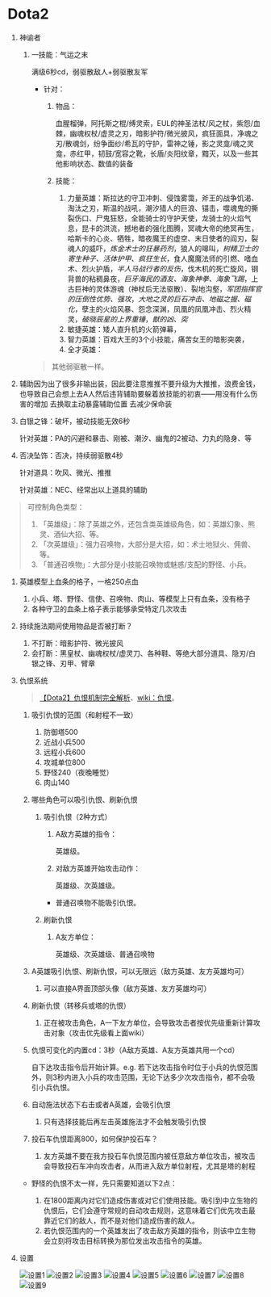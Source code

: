# Dota2

1. 神谕者

    1. 一技能：气运之末

        满级6秒cd，弱驱散敌人+弱驱散友军

        - 针对：

            1. 物品：

                血腥榴弹，阿托斯之棍/缚灵索，EUL的神圣法杖/风之杖，紫怨/血棘，幽魂权杖/虚灵之刃，暗影护符/微光披风，疯狂面具，净魂之刃/散魂剑，纷争面纱/希瓦的守护，雷神之锤，影之灵龛/魂之灵龛，赤红甲，韧鼓/宽容之靴，长盾/炎阳纹章，黯灭，以及一些其他影响状态、数值的装备
            2. 技能：

                1. 力量英雄：斯拉达的守卫冲刺、侵蚀雾霭，斧王的战争饥渴、淘汰之刃，斯温的战吼，潮汐猎人的巨浪、锚击，噬魂鬼的撕裂伤口、尸鬼狂怒，全能骑士的守护天使，龙骑士的火焰气息，昆卡的洪流，撼地者的强化图腾，冥魂大帝的绝冥再生，哈斯卡的心炎、牺牲，暗夜魔王的虚空、末日使者的阎刃，裂魂人的威吓，*炼金术士的狂暴药剂*，狼人的嗥叫，*树精卫士的寄生种子、活体护甲、疯狂生长*，食人魔魔法师的引燃、嗜血术、烈火护盾，*半人马战行者的反伤*，伐木机的死亡旋风，钢背兽的粘稠鼻夜，*巨牙海民的酒友、海象神拳、海象飞踢*，上古巨神的灵体游魂（神杖后无法驱散）、裂地沟壑，*军团指挥官的压倒性优势、强攻*，*大地之灵的巨石冲击、地磁之握、磁化*，孽主的火焰风暴、怨念深渊，凤凰的凤凰冲击、烈火精灵，*破晓辰星的上界重锤*，*獣的凶、突*
                2. 敏捷英雄：矮人直升机的火箭弹幕，
                3. 智力英雄：百戏大王的3个小技能，痛苦女王的暗影突袭，
                4. 全才英雄：

        >其他弱驱散一样。
1. 辅助因为出了很多非输出装，因此要注意推推不要升级为大推推，浪费金钱，也导致自己会想上去A人然后违背辅助要躲着放技能的初衷——用没有什么伤害的增加 去换取主动暴露辅助位置 去减少保命装
1. 白银之锋：破坏，被动技能无效6秒

    针对英雄：PA的闪避和暴击、刚被、潮汐、幽鬼的2被动、力丸的隐身、等
1. 否决坠饰：否决，持续弱驱散4秒

    针对道具：吹风、微光、推推

    针对英雄：NEC、经常出以上道具的辅助

>可控制角色类型：
>
>1. 「英雄级」：除了英雄之外，还包含类英雄级角色，如：英雄幻象、熊灵、酒仙大招、等。
>2. 「次英雄级」：强力召唤物，大部分是大招，如：术士地狱火、佣兽、等。
>3. 「普通召唤物」：大部分是小技能召唤物或魅惑/支配的野怪、小兵。

1. 英雄模型上血条的格子，一格250点血

    1. 小兵、塔、野怪、信使、召唤物、肉山、等模型上只有血条，没有格子
    2. 各种守卫的血条上格子表示能够承受特定几次攻击
2. 持续施法期间使用物品是否被打断？

    1. 不打断：暗影护符、微光披风
    2. 会打断：黑皇杖、幽魂权杖/虚灵刀、各种鞋、等绝大部分道具、隐刃/白银之锋、刃甲、臂章
3. 仇恨系统

    >[【Dota2】仇恨机制完全解析](https://www.bilibili.com/video/BV1s54y1A77m)、[wiki：仇恨](https://dota.huijiwiki.com/wiki/仇恨)。

    1. 吸引仇恨的范围（和射程不一致）

        1. 防御塔500
        2. 近战小兵500
        3. 远程小兵600
        4. 攻城单位800
        5. 野怪240（夜晚睡觉）
        6. 肉山140
    2. 哪些角色可以吸引仇恨、刷新仇恨

        1. 吸引仇恨（2种方式）

            1. A敌方英雄的指令：

                英雄级。
            2. 对敌方英雄开始攻击动作：

                英雄级、次英雄级。

            - 普通召唤物不能吸引仇恨。
        2. 刷新仇恨

            1. A友方单位：

                英雄级、次英雄级、普通召唤物
    3. A英雄吸引仇恨、刷新仇恨，可以无限远（敌方英雄、友方英雄均可）

        1. 可以直接A界面顶部头像（敌方英雄、友方英雄均可）
    4. 刷新仇恨（转移兵或塔的仇恨）

        1. 正在被攻击角色，A一下友方单位，会导致攻击者按优先级重新计算攻击对象（攻击优先级看上面wiki）
    5. 仇恨可变化的内置cd：3秒（A敌方英雄、A友方英雄共用一个cd）

        自下达攻击指令后开始计算。e.g. 若下达攻击指令时位于小兵的仇恨范围外，则3秒内进入小兵的攻击范围，无论下达多少次攻击指令，都不会吸引小兵仇恨。
    6. 自动施法状态下右击或者A英雄，会吸引仇恨

        1. 只有选择技能后再左击英雄施法才不会触发吸引仇恨
    7. 投石车仇恨距离800，如何保护投石车？

        1. 友方英雄不要在我方投石车仇恨范围内被任意敌方单位攻击，被攻击会导致投石车冲向攻击者，从而进入敌方单位射程，尤其是塔的射程
    - 野怪的仇恨不太一样，先只需要知道以下2点：

        1. 在1800距离内对它们造成伤害或对它们使用技能。吸引到中立生物的仇恨后，它们会遵守常规的自动攻击规则，这意味着它们优先攻击最靠近它们的敌人，而不是对他们造成伤害的敌人。
        2. 若仇恨范围内的一个英雄发出了攻击敌方英雄的指令，则该中立生物会立刻将攻击目标转换为那位发出攻击指令的英雄。
4. 设置

    ![设置1](./images/设置-1.png)
    ![设置2](./images/设置-2.png)
    ![设置3](./images/设置-3.png)
    ![设置4](./images/设置-4.png)
    ![设置5](./images/设置-5.png)
    ![设置6](./images/设置-6.png)
    ![设置7](./images/设置-7.png)
    ![设置8](./images/设置-8.png)
    ![设置9](./images/设置-9.jpg)
